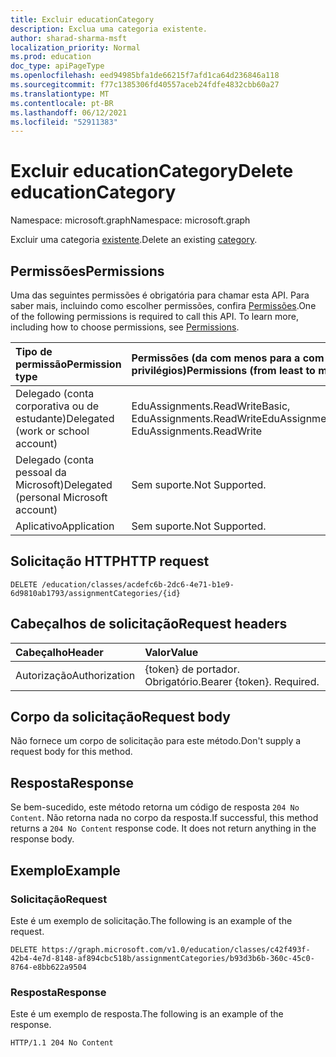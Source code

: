 ```yaml
---
title: Excluir educationCategory
description: Exclua uma categoria existente.
author: sharad-sharma-msft
localization_priority: Normal
ms.prod: education
doc_type: apiPageType
ms.openlocfilehash: eed94985bfa1de66215f7afd1ca64d236846a118
ms.sourcegitcommit: f77c1385306fd40557aceb24fdfe4832cbb60a27
ms.translationtype: MT
ms.contentlocale: pt-BR
ms.lasthandoff: 06/12/2021
ms.locfileid: "52911383"
---
```

# <a name="delete-educationcategory"></a><span data-ttu-id="ac85e-103">Excluir educationCategory</span><span class="sxs-lookup"><span data-stu-id="ac85e-103">Delete educationCategory</span></span>

<span data-ttu-id="ac85e-104">Namespace: microsoft.graph</span><span class="sxs-lookup"><span data-stu-id="ac85e-104">Namespace: microsoft.graph</span></span>

<span data-ttu-id="ac85e-105">Excluir uma categoria [existente](../resources/educationcategory.md).</span><span class="sxs-lookup"><span data-stu-id="ac85e-105">Delete an existing [category](../resources/educationcategory.md).</span></span>

## <a name="permissions"></a><span data-ttu-id="ac85e-106">Permissões</span><span class="sxs-lookup"><span data-stu-id="ac85e-106">Permissions</span></span>

<span data-ttu-id="ac85e-p101">Uma das seguintes permissões é obrigatória para chamar esta API. Para saber mais, incluindo como escolher permissões, confira [Permissões](/graph/permissions-reference).</span><span class="sxs-lookup"><span data-stu-id="ac85e-p101">One of the following permissions is required to call this API. To learn more, including how to choose permissions, see [Permissions](/graph/permissions-reference).</span></span>

| <span data-ttu-id="ac85e-109">Tipo de permissão</span><span class="sxs-lookup"><span data-stu-id="ac85e-109">Permission type</span></span>                        | <span data-ttu-id="ac85e-110">Permissões (da com menos para a com mais privilégios)</span><span class="sxs-lookup"><span data-stu-id="ac85e-110">Permissions (from least to most privileged)</span></span>             |
| :------------------------------------- | :------------------------------------------------------ |
| <span data-ttu-id="ac85e-111">Delegado (conta corporativa ou de estudante)</span><span class="sxs-lookup"><span data-stu-id="ac85e-111">Delegated (work or school account)</span></span>     | <span data-ttu-id="ac85e-112">EduAssignments.ReadWriteBasic, EduAssignments.ReadWrite</span><span class="sxs-lookup"><span data-stu-id="ac85e-112">EduAssignments.ReadWriteBasic, EduAssignments.ReadWrite</span></span> |
| <span data-ttu-id="ac85e-113">Delegado (conta pessoal da Microsoft)</span><span class="sxs-lookup"><span data-stu-id="ac85e-113">Delegated (personal Microsoft account)</span></span> | <span data-ttu-id="ac85e-114">Sem suporte.</span><span class="sxs-lookup"><span data-stu-id="ac85e-114">Not Supported.</span></span>                                          |
| <span data-ttu-id="ac85e-115">Aplicativo</span><span class="sxs-lookup"><span data-stu-id="ac85e-115">Application</span></span>                            | <span data-ttu-id="ac85e-116">Sem suporte.</span><span class="sxs-lookup"><span data-stu-id="ac85e-116">Not Supported.</span></span>                                          |

## <a name="http-request"></a><span data-ttu-id="ac85e-117">Solicitação HTTP</span><span class="sxs-lookup"><span data-stu-id="ac85e-117">HTTP request</span></span>

<!-- { "blockType": "ignored" } -->

```http
DELETE /education/classes/acdefc6b-2dc6-4e71-b1e9-6d9810ab1793/assignmentCategories/{id}
```

## <a name="request-headers"></a><span data-ttu-id="ac85e-118">Cabeçalhos de solicitação</span><span class="sxs-lookup"><span data-stu-id="ac85e-118">Request headers</span></span>

| <span data-ttu-id="ac85e-119">Cabeçalho</span><span class="sxs-lookup"><span data-stu-id="ac85e-119">Header</span></span>        | <span data-ttu-id="ac85e-120">Valor</span><span class="sxs-lookup"><span data-stu-id="ac85e-120">Value</span></span>                     |
| :------------ | :------------------------ |
| <span data-ttu-id="ac85e-121">Autorização</span><span class="sxs-lookup"><span data-stu-id="ac85e-121">Authorization</span></span> | <span data-ttu-id="ac85e-p102">{token} de portador. Obrigatório.</span><span class="sxs-lookup"><span data-stu-id="ac85e-p102">Bearer {token}. Required.</span></span> |

## <a name="request-body"></a><span data-ttu-id="ac85e-124">Corpo da solicitação</span><span class="sxs-lookup"><span data-stu-id="ac85e-124">Request body</span></span>

<span data-ttu-id="ac85e-125">Não fornece um corpo de solicitação para este método.</span><span class="sxs-lookup"><span data-stu-id="ac85e-125">Don't supply a request body for this method.</span></span>

## <a name="response"></a><span data-ttu-id="ac85e-126">Resposta</span><span class="sxs-lookup"><span data-stu-id="ac85e-126">Response</span></span>

<span data-ttu-id="ac85e-p103">Se bem-sucedido, este método retorna um código de resposta `204 No Content`. Não retorna nada no corpo da resposta.</span><span class="sxs-lookup"><span data-stu-id="ac85e-p103">If successful, this method returns a `204 No Content` response code. It does not return anything in the response body.</span></span>

## <a name="example"></a><span data-ttu-id="ac85e-129">Exemplo</span><span class="sxs-lookup"><span data-stu-id="ac85e-129">Example</span></span>

### <a name="request"></a><span data-ttu-id="ac85e-130">Solicitação</span><span class="sxs-lookup"><span data-stu-id="ac85e-130">Request</span></span>

<span data-ttu-id="ac85e-131">Este é um exemplo de solicitação.</span><span class="sxs-lookup"><span data-stu-id="ac85e-131">The following is an example of the request.</span></span>

<!-- {
  "blockType": "request",
  "name": "delete_educationassignment_2"
}-->

```http
DELETE https://graph.microsoft.com/v1.0/education/classes/c42f493f-42b4-4e7d-8148-af894cbc518b/assignmentCategories/b93d3b6b-360c-45c0-8764-e8bb622a9504
```

### <a name="response"></a><span data-ttu-id="ac85e-132">Resposta</span><span class="sxs-lookup"><span data-stu-id="ac85e-132">Response</span></span>

<span data-ttu-id="ac85e-133">Este é um exemplo de resposta.</span><span class="sxs-lookup"><span data-stu-id="ac85e-133">The following is an example of the response.</span></span> 

<!-- {
  "blockType": "response",
  "truncated": true
} -->

```http
HTTP/1.1 204 No Content
```

<!-- uuid: 8fcb5dbc-d5aa-4681-8e31-b001d5168d79
2015-10-25 14:57:30 UTC -->
<!--
{
  "type": "#page.annotation",
  "description": "Delete educationCategory",
  "keywords": "",
  "section": "documentation",
  "tocPath": "",
  "suppressions": [
  ]
}
-->


